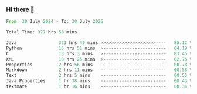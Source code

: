### Hi there 👋

<!--
**luoxuanzao/luoxuanzao** is a ✨ _special_ ✨ repository because its `README.md` (this file) appears on your GitHub profile.

Here are some ideas to get you started:

- 🔭 I’m currently working on ...
- 🌱 I’m currently learning ...
- 👯 I’m looking to collaborate on ...
- 🤔 I’m looking for help with ...
- 💬 Ask me about ...
- 📫 How to reach me: ...
- 😄 Pronouns: ...
- ⚡ Fun fact: ...
-->

<!--START_SECTION:waka-->

```rust
From: 30 July 2024 - To: 30 July 2025

Total Time: 377 hrs 53 mins

Java                321 hrs 49 mins >>>>>>>>>>>>>>>>>>>>>----   85.12 %
Python              15 hrs 51 mins  >------------------------   04.19 %
C                   13 hrs 3 mins   >------------------------   03.45 %
XML                 10 hrs 25 mins  >------------------------   02.76 %
Properties          2 hrs 56 mins   -------------------------   00.78 %
Markdown            2 hrs 11 mins   -------------------------   00.58 %
Text                2 hrs 5 mins    -------------------------   00.55 %
Java Properties     1 hr 38 mins    -------------------------   00.43 %
textmate            1 hr 16 mins    -------------------------   00.34 %
```

<!--END_SECTION:waka-->